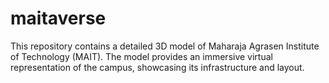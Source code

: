 # maitaverse
This repository contains a detailed 3D model of Maharaja Agrasen Institute of Technology (MAIT). The model provides an immersive virtual representation of the campus, showcasing its infrastructure and layout.
